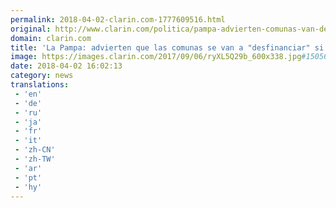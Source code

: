 ```yaml
---
permalink: 2018-04-02-clarin.com-1777609516.html
original: http://www.clarin.com/politica/pampa-advierten-comunas-van-desfinanciar-carlos-verna-firma-pacto-fiscal_0_HyVQwpyjG.html
domain: clarin.com
title: 'La Pampa: advierten que las comunas se van a "desfinanciar" si Carlos Verna no firma el pacto fiscal'
image: https://images.clarin.com/2017/09/06/ryXL5Q29b_600x338.jpg#1505667659252
date: 2018-04-02 16:02:13
category: news
translations: 
 - 'en'
 - 'de'
 - 'ru'
 - 'ja'
 - 'fr'
 - 'it'
 - 'zh-CN'
 - 'zh-TW'
 - 'ar'
 - 'pt'
 - 'hy'
---
```


